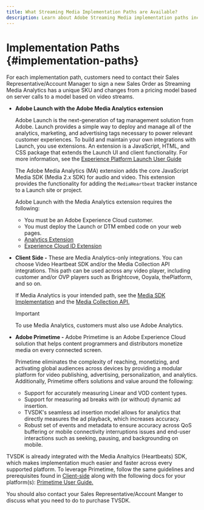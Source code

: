 ```yaml
---
title: What Streaming Media Implementation Paths are Available?
description: Learn about Adobe Streaming Media implementation paths including Adobe Launch.
---
```


# Implementation Paths {#implementation-paths}

For each implementation path, customers need to contact their Sales Representative/Account Manager to sign a new Sales Order as Streaming Media Analytics has a unique SKU and changes from a pricing model based on server calls to a model based on video streams.

* **Adobe Launch with the Adobe Media Analytics extension**

   Adobe Launch is the next-generation of tag management solution from Adobe. Launch provides a simple way to deploy and manage all of the analytics, marketing, and advertising tags necessary to power relevant customer experiences. To build and maintain your own integrations with Launch, you use extensions. An extension is a JavaScript, HTML, and CSS package that extends the Launch UI and client functionality. For more information, see the [Experience Platform Launch User Guide](https://docs.adobe.com/content/help/en/launch/using/overview.html)

   The Adobe Media Analytics (MA) extension adds the core JavaScript Media SDK (Media 2.x SDK) for audio and video. This extension provides the functionality for adding the `MediaHeartbeat` tracker instance to a Launch site or project.

   Adobe Launch with the Media Analytics extension requires the following:
   * You must be an Adobe Experience Cloud customer.
   * You must deploy the Launch or DTM embed code on your web pages.
   * [Analytics Extension](https://docs.adobe.com/content/help/en/launch/using/extensions-ref/adobe-extension/analytics-extension/overview.html)
   * [Experience Cloud ID Extension](https://docs.adobe.com/content/help/en/launch/using/extensions-ref/adobe-extension/id-service-extension/overview.html)


* **Client Side -** These are Media Analytics-only integrations. You can choose Video Heartbeat SDK and/or the Media Collection API integrations. This path can be used across any video player, including customer and/or OVP players such as Brightcove, Ooyala, thePlatform, and so on.

   If Media Analytics is your intended path, see the [Media SDK Implementation](/help/sdk-implement/setup/setup-overview.md) and the [Media Collection API.](/help/media-collection-api/mc-api-overview.md)

   >[!IMPORTANT]
   >
   >To use Media Analytics, customers must also use Adobe Analytics.

* **Adobe Primetime -** Adobe Primetime is an Adobe Experience Cloud solution that helps content programmers and distributors monetize media on every connected screen.

   Primetime eliminates the complexity of reaching, monetizing, and activating global audiences across devices by providing a modular platform for video publishing, advertising, personalization, and analytics. Additionally, Primetime offers solutions and value around the following:

   * Support for accurately measuring Linear and VOD content types.
   * Support for measuring ad breaks with (or without) dynamic ad insertion.
   * TVSDK's seamless ad insertion model allows for analytics that directly measures the ad playback, which increases accuracy.
   * Robust set of events and metadata to ensure accuracy across QoS buffering or mobile connectivity interruptions issues and end-user interactions such as seeking, pausing, and backgrounding on mobile.
<!--
   * Integrated support for Nielsen DTVR (linear) with ID3 metadata and DCR with CMS metadata.
-->

   TVSDK is already integrated with the Media Analtyics (Heartbeats) SDK, which makes implementation much easier and faster across every supported platform. <!--Primetime also supports the partnership with Nielsen.--> To leverage Primetime, follow the same guidelines and prerequisites found in [Client-side](/help/intro-to-ava/implementation-paths/client-side-path.md) along with the following docs for your platform(s): [Primetime User Guide.](https://helpx.adobe.com/primetime/user-guide.html)

   You should also contact your Sales Representative/Account Manger to discuss what you need to do to purchase TVSDK.
